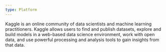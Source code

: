 ```yaml
---
type: Platform
---
```


Kaggle is an online community of data scientists and machine learning practitioners. Kaggle allows users to find and publish datasets, explore and build models in a web-based data science environment, work with open data, and use powerful processing and analysis tools to gain insights from that data.